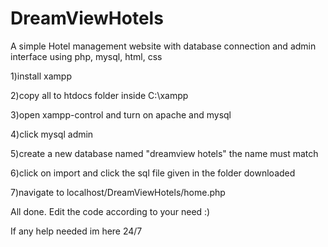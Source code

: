 # DreamViewHotels
A simple Hotel management website with database connection and admin interface using php, mysql, html, css

1)install xampp

2)copy all to htdocs folder inside C:\xampp

3)open xampp-control and turn on apache and mysql

4)click mysql admin

5)create a new database named "dreamview hotels" the name must match

6)click on import and click the sql file given in the folder downloaded

7)navigate to localhost/DreamViewHotels/home.php

All done. Edit the code according to your need :)

If any help needed im here 24/7
